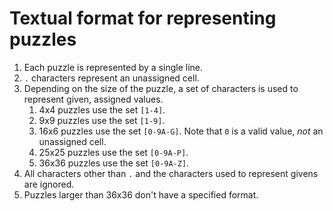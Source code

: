 # Textual format for representing puzzles

1. Each puzzle is represented by a single line.
1. `.` characters represent an unassigned cell.
1. Depending on the size of the puzzle, a set of characters is used to represent given, assigned values.
   1. 4x4 puzzles use the set `[1-4]`.
   1. 9x9 puzzles use the set `[1-9]`.
   1. 16x6 puzzles use the set `[0-9A-G]`. Note that `0` is a valid value, _not_ an unassigned cell.
   1. 25x25 puzzles use the set `[0-9A-P]`.
   1. 36x36 puzzles use the set `[0-9A-Z]`.
1. All characters other than `.` and the characters used to represent givens are ignored.
1. Puzzles larger than 36x36 don't have a specified format.
